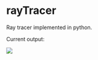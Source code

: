 # rayTracer

Ray tracer implemented in python.

Current output:

![](https://github.com/b-fang/rayTracer/blob/master/output/sphere2.png?raw=true)
